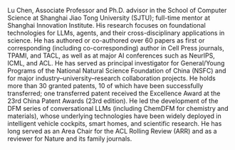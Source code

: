 [//]: # (Lu Chen, Associate Researcher in the Department of Computer Science and Engineering at Shanghai Jiao Tong University &#40;SJTU&#41;. His main research interests include dialogue-based large language models like ChatGPT, natural language processing, and AI for Science. He has published over 40 papers in major international conferences and journals such as TPAMI, NeurIPS, and ACL. His research has been recognized with several awards, including the Area Chair Recommendation Award at the prestigious international conference COLING2018 on natural language processing, the Best Paper Award at the 17th National Conference on Man-Machine Speech Communication &#40;NCMMSC2022&#41;, the Outstanding Doctoral Dissertation Award of Shanghai Jiao Tong University in 2020, the Outstanding Doctoral Dissertation Nomination Award of the China Computer Federation &#40;CCF&#41; in 2021, and the ACM China &#40;Shanghai Chapter&#41; Outstanding Doctoral Dissertation Award in 2021. He has led teams to participate in and win championships or first prizes in several authoritative challenges and technical evaluations in the fields of intelligent human-computer dialogue and intelligent question answering &#40;including DSTC, Spider, CSpider, CBLUE2.0, etc.&#41;. Some of his research achievements have been widely applied through industry-university-research collaborations, and his patents have won the Excellence Award at the 23rd China Patent Awards. He also serves as an Area Chair for the Association for Computational Linguistics Rolling Review &#40;ACL ARR&#41;, a Standing Reviewer for the top-tier journal Transactions of the Association for Computational Linguistics &#40;TACL&#41;, and has been a Program Committee member for major international academic conferences such as ICML, NeurIPS, ACL, and EMNLP.)

Lu Chen, Associate Professor and Ph.D. advisor in the School of Computer Science at Shanghai Jiao Tong University (SJTU); full-time mentor at Shanghai Innovation Institute. His research focuses on foundational technologies for LLMs, agents, and their cross-disciplinary applications in science. He has authored or co-authored over 60 papers as first or corresponding (including co-corresponding) author in Cell Press journals, TPAMI, and TACL, as well as at major AI conferences such as NeurIPS, ICML, and ACL. He has served as principal investigator for General/Young Programs of the National Natural Science Foundation of China (NSFC) and for major industry–university–research collaboration projects. He holds more than 30 granted patents, 10 of which have been successfully transferred; one transferred patent received the Excellence Award at the 23rd China Patent Awards (23rd edition). He led the development of the DFM series of conversational LLMs (including ChemDFM for chemistry and materials), whose underlying technologies have been widely deployed in intelligent vehicle cockpits, smart homes, and scientific research. He has long served as an Area Chair for the ACL Rolling Review (ARR) and as a reviewer for Nature and its family journals.